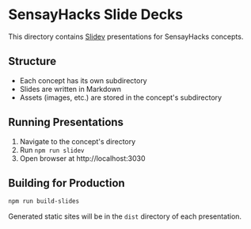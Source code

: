 # SensayHacks Slide Decks

This directory contains [Slidev](https://sli.dev) presentations for SensayHacks concepts.

## Structure
- Each concept has its own subdirectory
- Slides are written in Markdown
- Assets (images, etc.) are stored in the concept's subdirectory

## Running Presentations
1. Navigate to the concept's directory
2. Run `npm run slidev`
3. Open browser at http://localhost:3030

## Building for Production
```bash
npm run build-slides
```

Generated static sites will be in the `dist` directory of each presentation.
